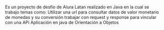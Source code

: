 Es un proyecto de desfio de Alura Latan realizado en Java en la cual se trabajo temas como:
Utilizar una url para consultar datos de valor monetario de monedas y su conversión
trabajar con request y response para vincular con una  APi
Aplicación en java de Orientación a Objetos
